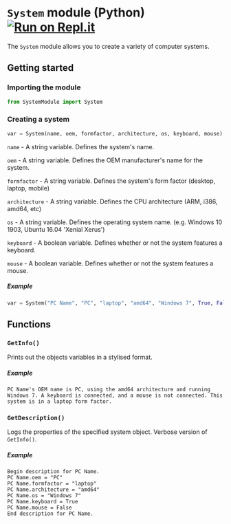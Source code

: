 # `System` module (Python) [![Run on Repl.it](https://repl.it/badge/github/SpeedStriker243/oop-system-module)](https://repl.it/github/CutieGorlAstrid/oop-system-module)

The `System` module allows you to create a variety of computer systems.

## Getting started

### Importing the module
```python
from SystemModule import System
```

### Creating a system
```python
var = System(name, oem, formfactor, architecture, os, keyboard, mouse)
```

`name` - A string variable. Defines the system's name.

`oem` - A string variable. Defines the OEM manufacturer's name for the system.

`formfactor` - A string variable. Defines the system's form factor (desktop, laptop, mobile)

`architecture` - A string variable. Defines the CPU architecture (ARM, i386, amd64, etc)

`os` - A string variable. Defines the operating system name. (e.g. Windows 10 1903, Ubuntu 16.04 'Xenial Xerus')

`keyboard` - A boolean variable. Defines whether or not the system features a keyboard.

`mouse` - A boolean variable. Defines whether or not the system features a mouse.

##### Example
```python
var = System("PC Name", "PC", "laptop", "amd64", "Windows 7", True, False)
```

## Functions

### `GetInfo()`

Prints out the objects variables in a stylised format.

##### Example
```
PC Name's OEM name is PC, using the amd64 architecture and running Windows 7. A keyboard is connected, and a mouse is not connected. This system is in a laptop form factor.
```

### `GetDescription()`

Logs the properties of the specified system object. Verbose version of `GetInfo()`.

##### Example
```
Begin description for PC Name.
PC Name.oem = "PC"
PC Name.formfactor = "laptop"
PC Name.architecture = "amd64"
PC Name.os = "Windows 7"
PC Name.keyboard = True
PC Name.mouse = False
End description for PC Name.
```

